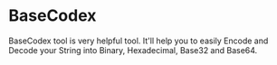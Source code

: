 # BaseCodex
BaseCodex tool is very helpful tool. It'll help you to easily Encode and Decode your String into Binary, Hexadecimal, Base32 and Base64.
